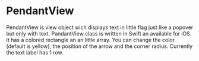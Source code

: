 # PendantView
PendantView is view object wich displays text in little flag just like a popover but only with text. PandantView class is written in Swift an available for iOS. It has a colored rectangle an an little array. You can change the color (default is yellow), the position of the arrow and the corner radius. Currently the text label has 1 row. 
